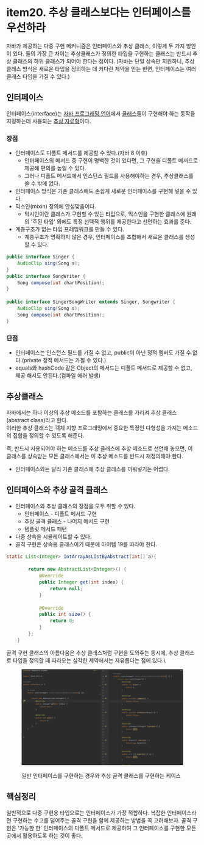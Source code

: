 # item20. 추상 클래스보다는 인터페이스를 우선하라

자바가 제공하는 다중 구현 메커니즘은 인터페이스와 추상 클래스, 이렇게 두 가지 방안이 있다. 둘의 가장 큰 차이는 추상클래스가 정의한 타입을 구현하는 클래스는 반드시 추상 클래스의 하위 클래스가 되어야 한다는 점이다. (자바는 단일 상속만 지원하니, 추상 클래스 방식은 새로운 타입을 정의하는 데 커다란 제약을 안는 반면, 인터페이스는 여러 클래스 타입을 가질 수 있다.)

## 인터페이스

인터페이스(interface)는 [자바 프로그래밍 언어](https://ko.wikipedia.org/wiki/%EC%9E%90%EB%B0%94\_\(%ED%94%84%EB%A1%9C%EA%B7%B8%EB%9E%98%EB%B0%8D\_%EC%96%B8%EC%96%B4\))에서 [클래스](https://ko.wikipedia.org/wiki/%ED%81%B4%EB%9E%98%EC%8A%A4\_\(%EC%BB%B4%ED%93%A8%ED%84%B0\_%EA%B3%BC%ED%95%99\))들이 구현해야 하는 동작을 지정하는데 사용되는 [추상 자료형](https://ko.wikipedia.org/wiki/%EC%B6%94%EC%83%81\_%EC%9E%90%EB%A3%8C%ED%98%95)이다.

### 장점

* 인터페이스도 디폴트 메서드를 제공할 수 있다.(자바 8 이후)
  * 인터페이스의 메서드 중 구현이 명백한 것이 있다면, 그 구현을 디폴트 메서드로 제공해 편의를 높일 수 있다.
  * 그러나 디폴트 메서드에서 인스턴스 필드를 사용해야하는 경우, 추상클래스를 쓸 수 밖에 없다.&#x20;
* 인터페이스 방식은 기존 클래스에도 손쉽게 새로운 인터페이스를 구현해 넣을 수 있다.
* 믹스인(mixin) 정의에 안성맞춤이다.&#x20;
  * 믹시인이란 클래스가 구현할 수 있는 타입으로, 믹스인을 구현한 클래스에 원래의 '주된 타입' 외에도 특정 선택적 행위를 제공한다고 선언하는 효과를 준다.
* 계층구조가 없는 타입 프레임워크를 만들 수 있다.
  * 계층구조가 명확하지 않은 경우, 인터페이스를 조합해서 새로운 클래스를 생성할 수 있다.

```java
public interface Singer {
    AudioClip sing(Song s);
}
public interface SongWriter {
    Song compose(int chartPosition);
}

public interface SingerSongWriter extends Singer, Songwriter {
    AudioClip sing(Song s);
    Song compose(int chartPosition);
}
```

### 단점

* 인터페이스는 인스턴스 필드를 가질 수 없고, public이 아닌 정적 멤버도 가질 수 없다.(private 정적 메서드는 가질  수 있다.)
* equals와 hashCode 같은 Object의 메서드는 디폴트 메서드로 제공할 수 없고, 제공 해서도 안된다.(컴파일 에러 발생)

## 추상클래스

자바에서는 하나 이상의 추상 메소드를 포함하는 클래스를 가리켜 추상 클래스(abstract class)라고 한다.\
이러한 추상 클래스는 객체 지향 프로그래밍에서 중요한 특징인 다형성을 가지는 메소드의 집합을 정의할 수 있도록 해준다.

즉, 반드시 사용되어야 하는 메소드를 추상 클래스에 추상 메소드로 선언해 놓으면, 이 클래스를 상속받는 모든 클래스에서는 이 추상 메소드를 반드시 재정의해야 한다.

* 인터페이스와는 달리 기존 클래스에 추상 클래스를 끼워넣기는 어렵다.



## 인터페이스와 추상 골격 클래스

* 인터페이스와 추상 클래스의 장점을 모두 취할 수 있다.
  * 인터페이스 - 디폴트 메서드 구현
  * 추상 골격 클래스 - 나머지 메서드 구현
  * 템플릿 메서드 패턴
* 다중 상속을 시뮬레이트할 수 있다.
* 골격 구현은 상속용 클래스이기 때문에 아이템 19를 따라야 한다.

```java
static List<Integer> intArrayAsListByAbstract(int[] a){

        return new AbstractList<Integer>() {
            @Override
            public Integer get(int index) {
                return null;
            }

            @Override
            public int size() {
                return 0;
            }
        };
    }

```

골격 구현 클래스의 아름다움은 추상 클래스처럼 구현을 도와주는 동시에, 추상 클래스로 타입을 정의할 때 따라오는 심각한 제약에서는 자유롭다는 점에 있다.\


<figure><img src="../../../../.gitbook/assets/image (1) (1) (1) (1) (1) (1).png" alt="일반 인터페이스를 구현하는 경우와 추상 골격 클래스를 구현하는 케이스"><figcaption><p>일반 인터페이스를 구현하는 경우와 추상 골격 클래스를 구현하는 케이스</p></figcaption></figure>



## 핵심정리

일반적으로 다중 구현용 타입으로는 인터페이스가 가장 적합하다. 복잡한 인터페이스라면 구현하는 수고를 덜어주는 골격 구현을 함께 제공하는 방법을 꼭 고려해보자. 골격 구현은 '가능한 한' 인터페이스의 디폴트 메서드로 제공하여 그 인터페이스를 구현한 모든 곳에서 활용하도록 하는 것이 좋다.&#x20;





